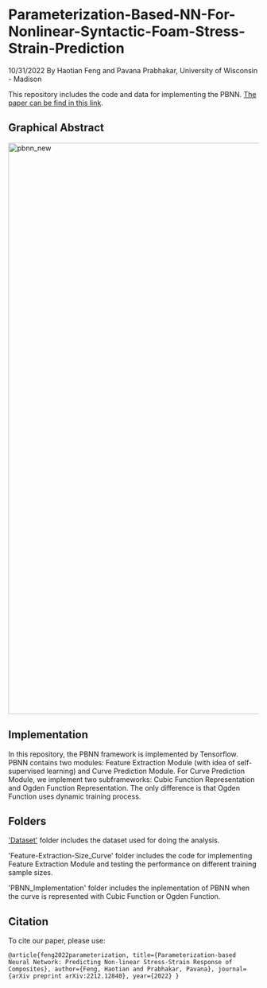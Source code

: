 # Parameterization-Based-NN-For-Nonlinear-Syntactic-Foam-Stress-Strain-Prediction

10/31/2022 By Haotian Feng and Pavana Prabhakar, University of Wisconsin - Madison

This repository includes the code and data for implementing the PBNN. [The paper can be find in this link](https://arxiv.org/abs/2212.12840). 

## Graphical Abstract
<img width="1149" alt="pbnn_new" src="https://user-images.githubusercontent.com/62448186/221620155-5cdc0d35-d8ad-4952-a75c-75f34b580f74.png">

## Implementation
In this repository, the PBNN framework is implemented by Tensorflow.
PBNN contains two modules: Feature Extraction Module (with idea of self-supervised learning) and Curve Prediction Module. For Curve Prediction Module, we implement two subframeworks: Cubic Function Representation and Ogden Function Representation. The only difference is that Ogden Function uses dynamic training process. 

## Folders
<ins>'Dataset'</ins> folder includes the dataset used for doing the analysis.

'Feature-Extraction-Size_Curve' folder includes the code for implementing Feature Extraction Module and testing the performance on different training sample sizes.

'PBNN_Implementation' folder includes the inplementation of PBNN when the curve is represented with Cubic Function or Ogden Function.


## Citation
To cite our paper, please use: 

`@article{feng2022parameterization,
  title={Parameterization-based Neural Network: Predicting Non-linear Stress-Strain Response of Composites},
  author={Feng, Haotian and Prabhakar, Pavana},
  journal={arXiv preprint arXiv:2212.12840},
  year={2022}
}`
